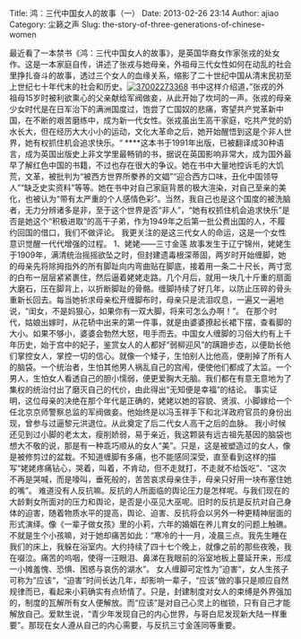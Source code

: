 Title: 鸿：三代中国女人的故事（一）
Date: 2013-02-26 23:14
Author: ajiao
Category: 尘籁之声
Slug: the-story-of-three-generations-of-chinese-women


最近看了一本禁书《鸿：三代中国女人的故事》，是英国华裔女作家张戎的处女作。这是一本家庭自传，讲述了张戎与她母亲，外祖母三代女性如何在动乱的社会里挣扎奋斗的故事，透过三个女人的血缘关系，缩影了二十世纪中国从清末民初至上世纪七十年代末的社会和历史。[![37002273368](http://www.floatinglife.cn/wp-content/uploads/2013/02/37002273368.jpg)](http://www.floatinglife.cn/wp-content/uploads/2013/02/37002273368.jpg)
书中这样介绍道，”张戎的外祖母15岁时被利欲熏心的父亲献给军阀做妾，从此开始了坎坷的一声。张戎的母亲少女时代是在日军治下的满洲国度过，饱尝了亡国奴的悲痛，寄望共产党革新中国，在不断的艰苦磨练中，成为新一代女性。张戎虽出生高干家庭，吃共产党的奶水长大，但在经历大大小小的运动，文化大革命之后，她开始醒悟到这是个非人世界，她有权抓住机会追求快乐。“
\*\*\*\*这本书于1991年出版，已被翻译成30种语言，成为英国出版史上非文学里最畅销的书，据说在英国影响非常大，成为国外最早了解红色中国的书籍，不过也存在很大的争议。她在书中大量地控诉毛的大饥荒，文革，被批判为“被西方世界所豢养的文娼”“迎合西方口味，丑化中国领导人”“缺乏史实资料”等等。她在书中对自己家庭背景的极大渲染，对自己至亲的美化，也被认为“带有太严重的个人感情色彩”。当然，我自己也是这个国度的被洗脑者，无力分辨诸多是非，至于这个世界是否“非人”，“她有权抓住机会追求快乐”是否是她这个“积极进取”的高干子弟，作为1949年之后第一批公费出国的人，不履约回国的借口，我们不做评论。
我更关注的是这三代女人的命运，这是一个女性意识觉醒一代代增强的过程。
1、姥姥——三寸金莲
故事发生于辽宁锦州，姥姥生于1909年，满清统治摇摇欲坠之时，但封建遗毒根深蒂固，两岁时开始缠脚，她的母亲先将除拇指外的所有脚趾向内弯曲贴在脚底，接着用一条二十尺长，两寸宽的白布一层层紧紧裹住，然后逼着姥姥走路。几个月后，就用一块几十斤重的扇面大磨石，压在脚背上，以折断脚趾的骨骼。缠脚持续了好几年，以防止压碎的骨头重新长回去。每当她祈求母亲松开缠脚布时，母亲只是流泪叹息，一遍又一遍地说，“闺女，不是妈狠心，如果你有一双大脚，将来可怎么办啊！”。
在那个时代，姑娘出嫁时，从花轿中出来的第一件事，就是由婆婆撩起长裙下摆，查看脚的大小。如果不够小，婆婆会勃然大怒，甩手而去。中国女人缠脚的习俗大约有上千年历史，始于宫中的妃子，鉴赏女人的人都好“弱柳迎风”的蹒跚步态，以便助长他们掌控女人，掌控一切的信心。就像一个矮子，生怕别人比他高，便削掉了所有人的脑袋。一个统治者，生怕其他男人祸乱自己的宫闱，便使他们都成了太监。一个男人，生怕女人看透自己的胆小懦弱，便更爱胸大无脑。我们都在有意无意地为了集权的统治付出了磨灭自己的代价，由此得出“无知便是幸福”的结论。
事实证明，这位母亲的决绝在那个年代是正确的，姥姥以她的容貌、贤淑、小脚嫁给一个任北京京师警察总监的军阀做妾。他始终是以冯玉祥手下和北洋政府官员的身份出现，曾参与过逼黎元洪退位。从此奠定了后二代女人高干之后的血脉。
我小时候还见到过小脚的老太太，瘦削娇弱，易于亲近，我这颗装有远古祖先基因的脑袋也想大不敬的说，那是有一种乖巧顺从的女人“美”。只是，这是被塑造过的女人，像是被修剪过的盆栽。不知道缠脚有多痛，也不能感同深受，直至看到这样的描写“姥姥疼痛钻心，哭着，叫着，不肯动，但不走就打，不走就不给饭吃”、“这次不再是哭喊，而是嚎叫，垂死般的，苦苦哀求母亲住手，母亲只好用一块布塞住她的嘴”。
难道没有人反抗嘛。反抗的人所面临的舆论压力是怎样呢。与我们现在的大龄剩女所面对的压力和舆论，是否是小巫见大巫呢。旧时的反抗是反抗对自己身体的迫害，随着物质水平的提高，舆论、迫害、反抗将会以另外一种更精神层面的形式演绎。像《一辈子做女孩》里的小莉，六年的婚姻在养儿育女的问题上触礁。不就是生个小孩嘛，对于她却痛苦如此：“寒冷的十一月，凌晨三点。我先生睡在我们的床上，我躲在浴室内。大约持续了四十七个晚上，就像之前的那些夜晚，我在啜泣。痛苦的呜咽，使得一汪眼泪、鼻涕在我眼前的浴室地板上蔓延开来，形成一小摊羞愧、恐惧、困惑与哀伤的湖水”。
女人缠脚可定性为”迫害“，女人生孩子可称为”应该“，“迫害”时间长达几年，却影响一辈子，“应该”做的事只是顺应自然规律而已，看起来小莉确实有点矫情了。只是，封建制度对女人的束缚是外界强加的，制度的瓦解所有女人便解放。而“应该”是对自己心灵上的枷锁，只有自己才能解放自己。爱默生说，“青少年发现自己的内心世界，与哥白尼发现新大陆一样重要”。那现在女人遵从自己的内心需要，与反抗三寸金莲同等重要。
